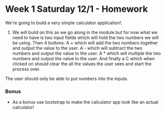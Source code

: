 # Week 1 Saturday 12/1 - Homework

We're going to build a very simple calculator application!.

1. We will build on this as we go along in the module but for now what we need to have is two input fields which will hold the two numbers we will be using. Then 4 buttons:
A + which will add the two numbers together and output the value to the user.
A - which will subtract the two numbers and output the value to the user.
A * which will multiple the two numbers and output the value to the user.
And finally a C which when clicked on should clear the all the values the user sees and start the process over.

The user should only be able to put numbers into the inputs.

### Bonus
- As a bonus use bootstrap to make the calculator app look like an actual calculator!
